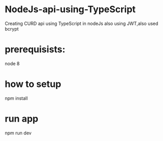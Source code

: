 # NodeJs-api-using-TypeScript
Creating CURD api using TypeScript in nodeJs also using JWT,also used bcrypt


# prerequisists:
node 8

# how to setup 
npm install

# run app 
npm run dev



